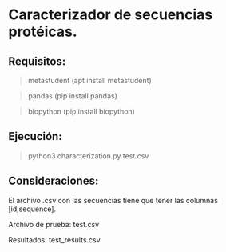 # Caracterizador de secuencias protéicas.

## Requisitos:

 > metastudent (apt install metastudent)

 > pandas (pip install pandas)

 > biopython (pip install biopython)

## Ejecución:

> python3 characterization.py test.csv

## Consideraciones:

El archivo .csv con las secuencias tiene que tener las columnas [id,sequence].

Archivo de prueba: test.csv

Resultados: test_results.csv
